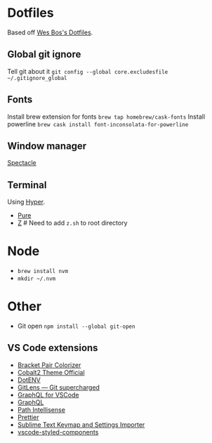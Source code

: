 # Dotfiles

Based off [Wes Bos's Dotfiles](https://github.com/wesbos/dotfiles/).

## Global git ignore

Tell git about it `git config --global core.excludesfile ~/.gitignore_global`

## Fonts

Install brew extension for fonts `brew tap homebrew/cask-fonts`
Install powerline `brew cask install font-inconsolata-for-powerline`

## Window manager

[Spectacle](https://www.spectacleapp.com/)

## Terminal

Using [Hyper](https://hyper.is).

- [Pure](https://github.com/sindresorhus/pure)
- [Z](https://github.com/rupa/z) # Need to add `z.sh` to root directory

# Node

- `brew install nvm`
- `mkdir ~/.nvm`

# Other

- Git open `npm install --global git-open`

## VS Code extensions

- [Bracket Pair Colorizer](https://marketplace.visualstudio.com/items?itemName=CoenraadS.bracket-pair-colorizer)
- [Cobalt2 Theme Official](https://marketplace.visualstudio.com/items?itemName=wesbos.theme-cobalt2)
- [DotENV](https://marketplace.visualstudio.com/items?itemName=mikestead.dotenv)
- [GitLens — Git supercharged](https://marketplace.visualstudio.com/items?itemName=eamodio.gitlens)
- [GraphQL for VSCode](https://marketplace.visualstudio.com/items?itemName=kumar-harsh.graphql-for-vscode)
- [GraphQL](https://marketplace.visualstudio.com/items?itemName=Prisma.vscode-graphql)
- [Path Intellisense](https://marketplace.visualstudio.com/items?itemName=christian-kohler.path-intellisense)
- [Prettier](https://marketplace.visualstudio.com/items?itemName=esbenp.prettier-vscode)
- [Sublime Text Keymap and Settings Importer](https://marketplace.visualstudio.com/items?itemName=ms-vscode.sublime-keybindings)
- [vscode-styled-components](https://marketplace.visualstudio.com/items?itemName=jpoissonnier.vscode-styled-components)

